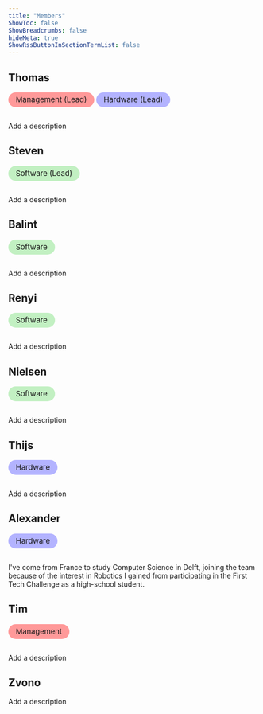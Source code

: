 ```yaml
---
title: "Members"
ShowToc: false
ShowBreadcrumbs: false
hideMeta: true
ShowRssButtonInSectionTermList: false
---
```


## Thomas

<div class="chip management">Management (Lead)</div> <div class="chip hardware">Hardware (Lead)</div>

Add a description

## Steven

<div class="chip software">Software (Lead)</div>

Add a description

## Balint

<div class="chip software">Software</div>

Add a description

## Renyi

<div class="chip software">Software</div>

Add a description

## Nielsen

<div class="chip software">Software</div>

Add a description

## Thijs

<div class="chip hardware">Hardware</div>

Add a description

## Alexander

<div class="chip hardware">Hardware</div>

I've come from France to study Computer Science in Delft, joining the team because of the interest in Robotics I gained from participating in the First Tech Challenge as a high-school student.

## Tim

<div class="chip management">Management</div>

Add a description

## Zvono

Add a description

<style>
.chip {
  display: inline-block;
  padding: 0 15px;
  height: 30px;
  font-size: 15px;
  line-height: 30px;
  border-radius: 15px;
  margin-bottom: 15px;
}

.management {
  background-color: #ff9999;
}
.dark .management {
  background-color: #500000;
}
  
.software {
  background-color: #c2f0c2;
}
.dark .software {
  background-color: #145214;
}
  
.hardware {
  background-color: #b3b3ff;
}
.dark .hardware {
  background-color: #000080;
}
</style>
